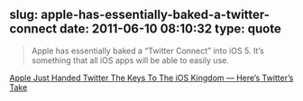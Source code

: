 slug: apple-has-essentially-baked-a-twitter-connect
date: 2011-06-10 08:10:32
type: quote
---

> Apple has essentially baked a “Twitter Connect” into iOS 5. It’s something that all iOS apps will be able to easily use.

[Apple Just Handed Twitter The Keys To The iOS Kingdom — Here’s Twitter’s Take](http://techcrunch.com/2011/06/09/twitter-ios/?utm_source=feedburner&utm_medium=feed&utm_campaign=Feed%3A+Techcrunch+%28TechCrunch%29)
